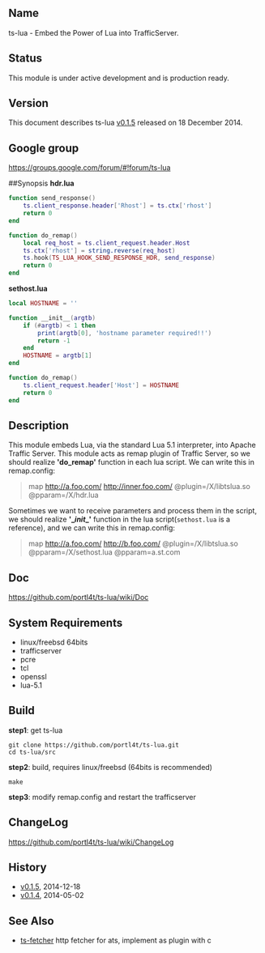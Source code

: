 ## Name
ts-lua - Embed the Power of Lua into TrafficServer.

## Status
This module is under active development and is production ready.

## Version
This document describes ts-lua [v0.1.5](https://github.com/portl4t/ts-lua/tags) released on 18 December 2014.

## Google group
https://groups.google.com/forum/#!forum/ts-lua

##Synopsis
**hdr.lua**
```lua
function send_response()
    ts.client_response.header['Rhost'] = ts.ctx['rhost']
    return 0
end

function do_remap()
    local req_host = ts.client_request.header.Host
    ts.ctx['rhost'] = string.reverse(req_host)
    ts.hook(TS_LUA_HOOK_SEND_RESPONSE_HDR, send_response)
    return 0
end
```

**sethost.lua**
```lua
local HOSTNAME = ''

function __init__(argtb)
    if (#argtb) < 1 then
        print(argtb[0], 'hostname parameter required!!')
        return -1
    end
    HOSTNAME = argtb[1]
end

function do_remap()
    ts.client_request.header['Host'] = HOSTNAME
    return 0
end
```

## Description
This module embeds Lua, via the standard Lua 5.1 interpreter, into Apache Traffic Server. This module acts as remap plugin of Traffic Server, so we should realize **'do_remap'** function in each lua script. We can write this in remap.config:

>map http://a.foo.com/ http://inner.foo.com/ @plugin=/X/libtslua.so @pparam=/X/hdr.lua

Sometimes we want to receive parameters and process them in the script, we should realize **'\__init__'** function in the lua script(`sethost.lua` is a reference), and we can write this in remap.config:

>map http://a.foo.com/ http://b.foo.com/ @plugin=/X/libtslua.so @pparam=/X/sethost.lua @pparam=a.st.com


## Doc
https://github.com/portl4t/ts-lua/wiki/Doc

## System Requirements
* linux/freebsd 64bits
* trafficserver
* pcre
* tcl
* openssl
* lua-5.1

## Build
**step1**: get ts-lua

    git clone https://github.com/portl4t/ts-lua.git
    cd ts-lua/src

**step2**: build, requires linux/freebsd (64bits is recommended)

    make

**step3**: modify remap.config and restart the trafficserver

## ChangeLog
https://github.com/portl4t/ts-lua/wiki/ChangeLog

## History
* [v0.1.5](https://github.com/portl4t/ts-lua/releases/tag/v0.1.5), 2014-12-18
* [v0.1.4](https://github.com/portl4t/ts-lua/releases/tag/v0.1.4), 2014-05-02

## See Also
* [ts-fetcher](https://github.com/portl4t/ts-fetcher) http fetcher for ats, implement as plugin with c

